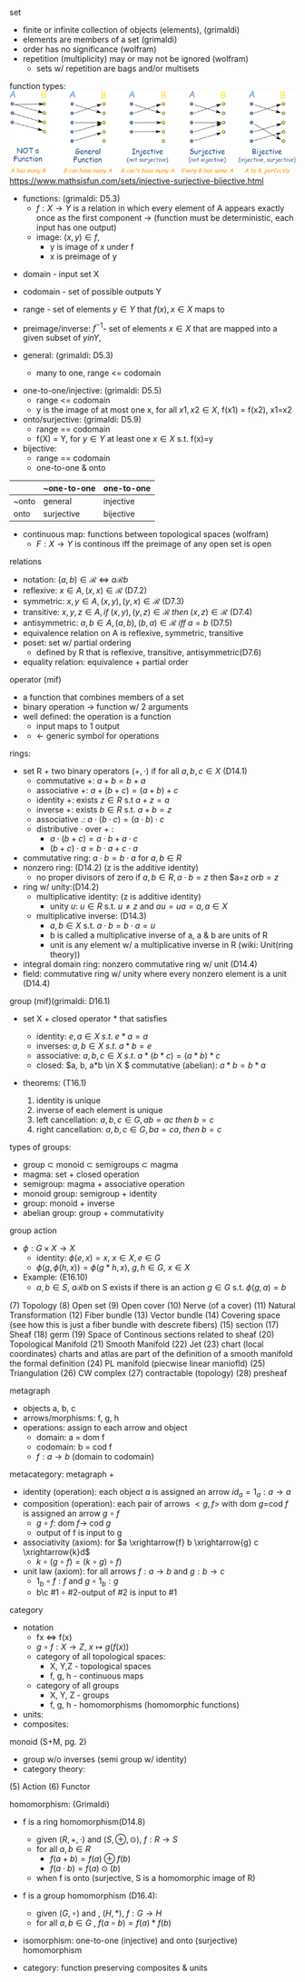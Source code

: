 set 
- finite or infinite collection of objects (elements), (grimaldi)
- elements are members of a set (grimaldi)
- order has no significance (wolfram)
- repetition (multiplicity) may or may not be ignored (wolfram)
    - sets w/ repetition are bags and/or multisets

function types:
![](figures\function-mapping.png)
https://www.mathsisfun.com/sets/injective-surjective-bijective.html
- functions: (grimaldi: D5.3)
    - $f: X \rightarrow Y$ is a relation in which every element of A appears exactly once as the first component -> (function must be deterministic, each input has one output)
    - image: $(x,y) \in f$, 
        - y is image of x under f
        - x is preimage of y
* domain - input set X
* codomain - set of possible outputs Y
* range - set of elements $y \in Y$ that $f(x), x \in X$ maps to
* preimage/inverse: $f^{-1}$- set of elements $x \in X$ that are mapped into a given subset of $y in Y$,

* general:  (grimaldi: D5.3)
    - many to one, range <= codomain
- one-to-one/injective: (grimaldi: D5.5)
    - range <= codomain
    - y is the image of at most one x, for all $x1, x2 \in X$, f(x1) = f(x2), x1=x2
- onto/surjective: (grimaldi: D5.9)
    - range == codomain
    - f(X) = Y, for $y \in Y$ at least one $x \in X$ s.t. f(x)=y
- bijective: 
    - range == codomain
    - one-to-one & onto 

 |      | ~one-to-one | one-to-one
 |-----| ------------|-----------
 | ~onto | general     | injective
| onto | surjective  | bijective 

- continuous map: functions between topological spaces (wolfram)
    - $F: X \rightarrow Y$ is continous iff the preimage of any open set is open

relations
- notation: $(a,b) \in \mathscr{R}$ <=> $a\mathscr{R}b$
- reflexive:  $x \in A, (x,x) \in \mathscr{R}$ (D7.2)
- symmetric: $x,y \in A, (x,y), (y,x) \in \mathscr{R}$ (D7.3)
- transitive: $x,y,z \in A, if\; (x,y), (y,z) \in \mathscr{R} \;then\; (x,z) \in \mathscr{R}$ (D7.4)
- antisymmetric: $a,b \in A, (a,b), (b,a) \in \mathscr{R} \;iff\; a=b$ (D7.5)
- equivalence relation on A is reflexive, symmetric, transitive
- poset: set w/ partial ordering 
    - defined by R that is reflexive, transitive, antisymmetric(D7.6)
 - equality relation: equivalence + partial order

operator (mif)
- a function that combines members of a set
- binary operation -> function w/ 2 arguments
- well defined: the operation is a function
    - input maps to 1 output
- * <- generic symbol for operations

rings: 
- set R + two binary operators $(+, \cdot)$ if for all $a,b, c \in X$ (D14.1)
    - commutative +: $a + b = b + a$
    - associative +: $a + (b + c) = (a + b) + c$
    - identity +: exists $z \in R$ s.t $a + z = a$
    - inverse +: exists $b \in R$ s.t. $a + b = z$ 
    - associative .: $a\cdot (b\cdot c) = (a\cdot b)\cdot c$
    - distributive $\cdot$ over + : 
        - $a \cdot (b + c) = a\cdot b + a \cdot c$
        - $(b + c) \cdot a = b\cdot a + c \cdot a$
- commutative ring: $a\cdot b=b \cdot a$ for $a, b \in R$
- nonzero ring: (D14.2) (z is the additive identity)
    - no proper divisors of zero if $a, b \in R, a \cdot b=z$ then $a=z $or b=z$
- ring w/ unity:(D14.2) 
    - multiplicative identity: (z is additive identity)
        - unity $u$: $u \in R$ s.t. $u \neq z$ and $au=ua=a, a \in X$
    - multiplicative inverse: (D14.3) 
        - $a, b \in X$ s.t. $a \cdot b = b \cdot a = u$
        - b is called a multiplicative inverse of a, a & b are units of R
        - unit is any element w/ a multiplicative inverse in R (wiki: Unit(ring theory))
- integral domain ring: nonzero commutative ring w/ unit (D14.4)
- field: commutative ring w/ unity where every nonzero element is a unit (D14.4) 

group (mif)(grimaldi: D16.1)
- set  X + closed operator * that satisfies
    - identity: $e, a \in X \;s.t.\; e*a = a$
    - inverses: $a,b \in X \;s.t.\; a*b = e$
    - associative: $a,b, c \in X \;s.t.\; a*(b*c) = (a*b)*c$
    - closed: $a, b, a*b \in X $
commutative (abelian): $a*b = b*a$

- theorems: (T16.1)
    1. identity is unique
    2. inverse of each element is unique
    3. left cancellation: $a, b, c \in G, ab = ac \;then\; b=c$
    4. right cancellation: $a, b, c \in G, ba = ca, \;then\; b=c$


types of groups:
* group $\subset$ monoid $\subset$ semigroups $\subset$ magma 
* magma: set + closed operation
* semigroup: magma + associative operation
* monoid group: semigroup + identity
* group: monoid + inverse
* abelian group: group + commutativity

group action 
- $\phi: G \times X \rightarrow X$
    - identity: $\phi (e, x) = x$, $x \in X, e\in G$
    - $\phi(g, \phi(h, x)) = \phi(g*h, x)$, $g, h \in G$, $x \in X$
- Example: (E16.10)
    - $a, b \in S$, $a\mathscr{R}b$ on S exists if there is an action $g \in G$ s.t. $\phi(g, a) = b$


(7) Topology
(8) Open set
(9) Open cover
(10) Nerve (of a cover)
(11) Natural Transformation
(12) Fiber bundle
(13) Vector bundle
(14) Covering space (see how this is just a fiber bundle with descrete fibers)
(15) section
(17) Sheaf
(18) germ
(19) Space of Continous sections related to sheaf
(20) Topological Manifold
(21) Smooth Manifold
(22) Jet 
(23) chart (local coordinates)
charts and atlas are part of the definition of a smooth manifold
the formal definition
(24) PL manifold (piecwise linear maniofld)
(25) Triangulation
(26) CW complex
(27) contractable (topology)
(28) presheaf

metagraph
- objects a, b, c
- arrows/morphisms: f, g, h
- operations: assign to each arrow and object
    - domain: a = dom f
    - codomain: b = cod f
    - $f: a \rightarrow b$ (domain to codomain)

metacategory: metagraph + 
- identity (operation): each object $a$ is assigned an arrow $id_a=1_a:a\rightarrow a$
- composition (operation): each pair of arrows $<g,f>$ with dom $g$=cod $f$ is assigned an arrow $g\circ f$
    - $g \circ f$: dom $f \rightarrow$ cod $g$
    - output of f is input to g
- associativity (axiom): for $a \xrightarrow{f} b \xrightarrow{g} c \xrightarrow{k}d$
    - $k\circ(g\circ f) = (k\circ g) \circ f)$ 
- unit law (axiom): for all arrows $f: a \rightarrow b$ and $g: b\rightarrow c$
    - $1_b \circ f: f$ and $g \circ 1_b: g$
    - b\c $\#1 \circ \#2$-output of #2 is input to #1

category
- notation
    - fx <=> f(x)
    - $g \circ f: X\rightarrow Z$, $x \mapsto g(f(x))$
    - category of all topological spaces:
        - X, Y,Z - topological spaces
        - f, g, h - continuous maps
    - category of all groups
        - X, Y, Z - groups
        - f, g, h - homomorphisms (homomorphic functions)
- units:
- composites:


monoid (S+M, pg. 2)
- group w/o inverses (semi group w/ identity)
- category theory: 


(5) Action
(6) Functor


homomorphism: (Grimaldi) 
- f is a ring homomorphism(D14.8)
    - given $(R, +, \cdot)$ and $(S, \oplus, \odot)$, $f: R \rightarrow S$
    - for all $a, b \in R$
        - $f(a + b) = f(a) \oplus f(b)$
        - $f(a \cdot b) = f(a) \odot (b)$
    - when f is onto (surjective, S is a homomorphic image of R)
- f is a group homomorphism (D16.4):
    - given $(G, \circ)$ and , $(H,*)$, $f: G \rightarrow H$ 
    - for all $a, b \in G$ , $f(a \circ b) = f(a) * f(b)$ 

- isomorphism: one-to-one (injective) and onto (surjective) homomorphism
- category: function preserving composites & units 





